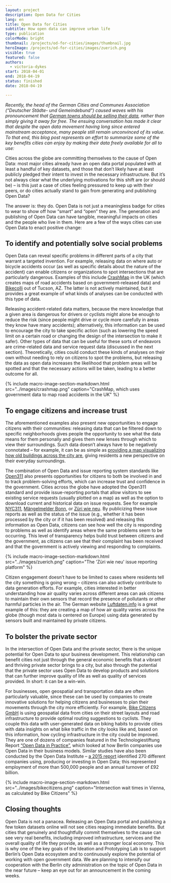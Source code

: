 ```yaml
---
layout: project
description: Open Data for Cities
lang: en
title: Open Data for Cities
subtitle: How open data can improve urban life
type: publication
colorMode: bright
thumbnail: /projects/od-for-cities/images/thumbnail.jpg
heroImage: /projects/od-for-cities/images/zuerich.png
visible: true
featured: false
authors:
  - victoria-dykes
start: 2018-04-01
end: 2018-04-19
status: finished
date: 2018-04-19

---
```


_Recently, the head of the German Cities and Communes Association (“Deutscher Städte- und Gemeindebund”) caused waves with his pronouncement that [German towns should be selling their data](https://www.swr.de/swraktuell/idee-des-staedte-und-gemeindebundes-daten-verkaufen-fuer-die-buerger/-/id=396/did=21471578/nid=396/1nforlg/index.html), rather than simply giving it away for free. The ensuing conversation has made it clear that despite the open data movement having long since entered mainstream acceptance, many people still remain unconvinced of its value. To that end, this blog post represents an effort to summarize some of the key benefits cities can enjoy by making their data freely available for all to use:_

Cities across the globe are committing themselves to the cause of Open Data: most major cities already have an open data portal populated with at least a handful of key datasets, and those that don’t likely have at least publicly pledged their intent to invest in the necessary infrastructure. But it’s not always clear what the underlying motivations for this shift are (or should be) – is this just a case of cities feeling pressured to keep up with their peers, or do cities actually stand to gain from generating and publishing Open Data?

The answer is: they do. Open Data is not just a meaningless badge for cities to wear to show off how “smart” and “open” they are. The generation and publishing of Open Data can have tangible, meaningful impacts on cities and the people who live in them. Here are a few of the ways cities can use Open Data to enact positive change:

To identify and potentially solve social problems
-------------------------------------------------

  

Open Data can reveal specific problems in different parts of a city that warrant a targeted invention. For example, releasing data on where auto or bicycle accidents occur (as well as specific details about the nature of the accident) can enable citizens or organizations to spot intersections that are particularly dangerous. Examples of this include [CrashMap](http://www.crashmap.co.uk/) in the UK (which creates maps of road accidents based on government-released data) and [Bikecolli](http://bikecolli.info/) out of Tucson, AZ. The latter is not actively maintained, but it provides a great example of what kinds of analyses can be conducted with this type of data.

Releasing accident-related data matters, because the mere knowledge that a given area is dangerous for drivers or cyclists might alone be enough to reduce the risk (since people might drive or cycle more carefully in areas they know have many accidents); alternatively, this information can be used to encourage the city to take specific action (such as lowering the speed limit on a certain road or changing the design of the intersection to make it safer). Other types of data that can be useful for these sorts of endeavors are crime-related data and service request data (discussed in the next section). Theoretically, cities could conduct these kinds of analyses on their own without needing to rely on citizens to spot the problems, but releasing the data as open data increases the likelihood that problem areas will be spotted and that the necessary actions will be taken, leading to a better outcome for all.

{% include macro-image-section-markdown.html src="../images/crashmap.png" caption="CrashMap, which uses government data to map road accidents in the UK" %}

To engage citizens and increase trust
-------------------------------------

  

The aforementioned examples also present new opportunities to engage citizens with their communities: releasing data that can be filtered down to specific neighborhoods gives people the opportunity to see what the data means for them personally and gives them new lenses through which to view their surroundings. Such data doesn’t always have to be negatively connotated – for example, it can be as simple as [providing a map visualizing how old buildings across the city are](https://fbinter.stadt-berlin.de/fb/index.jsp?loginkey=showMap&mapId=k06_12baualter@senstadt), giving residents a new perspective on their everyday surroundings.

The combination of Open Data and issue reporting system standards like [Open311](http://www.open311.org/) also presents opportunities for citizens to both be involved in and to track problem-solving efforts, which can increase trust and confidence in the government. Cities across the globe have adopted the Open311 standard and provide issue-reporting portals that allow visitors to see existing service requests (usually plotted on a map) as well as the option to download current and historical data on issue requests. See for example [NYC311](https://nycopendata.socrata.com/Social-Services/311-Service-Requests-from-2010-to-Present/erm2-nwe9), [Mängelmelder Bonn](https://anliegen.bonn.de/), or [Züri wie neu](https://www.zueriwieneu.ch/). By publicizing these issue reports as well as the status of the issue (e.g., whether it has been processed by the city or if it has been resolved) and releasing this information as Open Data, citizens can see how well the city is responding to problems as well as identify areas where the same problems seem to be occurring. This level of transparency helps build trust between citizens and the government, as citizens can see that their complaint has been received and that the government is actively viewing and responding to complaints.

{% include macro-image-section-markdown.html src="../images/zuerich.png" caption="The 'Züri wie neu' issue reporting platform" %}

Citizen engagement doesn’t have to be limited to cases where residents tell the city something is going wrong – citizens can also actively contribute to data generation efforts. For example, cities interested in better understanding how air quality varies across different areas can ask citizens to maintain their own sensors that record the presence of pollutants or other harmful particles in the air. The German website [Luftdaten.info](https://luftdaten.info/) is a great example of this: they are creating a map of how air quality varies across the globe (though most data is centered on Europe) using data generated by sensors built and maintained by private citizens.

To bolster the private sector
-----------------------------

  

In the intersection of Open Data and the private sector, there is the unique potential for Open Data to spur business development. This relationship can benefit cities not just through the general economic benefits that a vibrant and thriving private sector brings to a city, but also through the potential that the private sector uses Open Data to develop products and solutions that can further improve quality of life as well as quality of services provided. In short: it can be a win-win.

For businesses, open geospatial and transportation data are often particularly valuable, since these can be used by companies to create innovative solutions for helping citizens and businesses to plan their movements through the city more efficiently. For example, [Bike Citizens GmbH](https://www.bikecitizens.net/de/) is using geospatial data from cities on their street layouts and road infrastructure to provide optimal routing suggestions to cyclists. They couple this data with user-generated data on biking habits to provide cities with data insights on what bike traffic in the city looks like and, based on this information, how cycling infrastructure in the city could be improved. They are one of dozens of companies featured in the Technologiestiftung Report [“Open Data in Practice”](https://www.technologiestiftung-berlin.de/en/projects/projects/open-data-in-practice/), which looked at how Berlin companies use Open Data in their business models. Similar studies have also been conducted by the Open Data Institute – [a 2015 report](https://theodi.org/article/open-data-means-business/) identified 270 different companies using, producing or investing in Open Data; this represented employment of more than 500,000 people and an annual turnover of £92 billion.

{% include macro-image-section-markdown.html src="../images/bikecitizens.png" caption="Intersection wait times in Vienna, as calculated by Bike Citizens" %}

Closing thoughts
----------------

  

Open Data is not a panacea. Releasing an Open Data portal and publishing a few token datasets online will not see cities reaping immediate benefits. But cities that genuinely and thoughtfully commit themselves to the cause can see very real benefits, including improved infrastructure, services and the overall quality of life they provide, as well as a stronger local economy. This is why one of the key goals of the Ideation and Prototyping Lab is to support Berlin’s Open Data ecosystem and to continuously explore the potential of working with open government data. We are planning to intensify our cooperation with the Berlin city administration on the topic of Open Data in the near future – keep an eye out for an announcement in the coming weeks.
